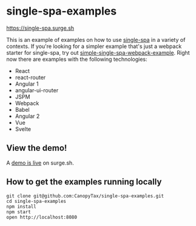 # single-spa-examples
https://single-spa.surge.sh

This is an example of examples on how to use [single-spa](https://github.com/joeldenning/single-spa) in a variety of contexts. If you're looking for a simpler example that's just a webpack starter for single-spa, try out [simple-single-spa-webpack-example](https://github.com/joeldenning/simple-single-spa-webpack-example). Right now there are examples with the following technologies:

- React
- react-router
- Angular 1
- angular-ui-router
- JSPM
- Webpack
- Babel
- Angular 2
- Vue
- Svelte

## View the demo!
A [demo is live](http://single-spa.surge.sh) on surge.sh.

## How to get the examples running locally
```
git clone git@github.com:CanopyTax/single-spa-examples.git
cd single-spa-examples
npm install
npm start
open http://localhost:8080
```
